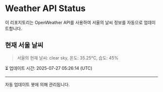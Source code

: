 
# Weather API Status

이 리포지토리는 OpenWeather API를 사용하여 서울의 날씨 정보를 자동으로 업데이트합니다.

## 현재 서울 날씨
> 서울의 현재 날씨: clear sky, 온도: 35.25°C, 습도: 45%

⏳ 업데이트 시간: 2025-07-27 05:26:14 (UTC)

---
자동 업데이트 봇에 의해 관리됩니다.
